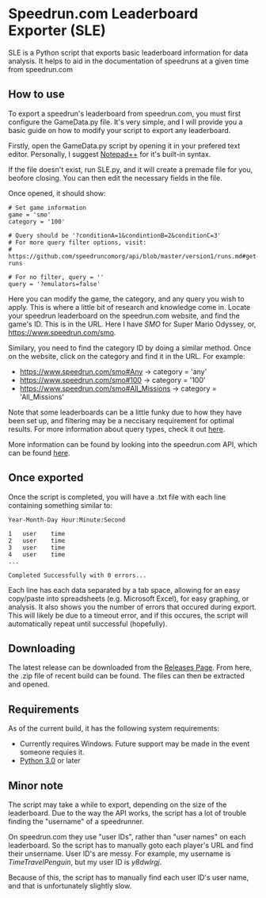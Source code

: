 # Speedrun.com Leaderboard Exporter (SLE)

SLE is a Python script that exports basic leaderboard information for data analysis.
It helps to aid in the documentation of speedruns at a given time from speedrun.com

## How to use

To export a speedrun's leaderboard from speedrun.com, you must first configure the GameData.py file.
It's very simple, and I will provide you a basic guide on how to modify your script to export any leaderboard.

Firstly, open the GameData.py script by opening it in your prefered text editor.
Personally, I suggest [Notepad++](https://notepad-plus-plus.org/download/) for it's built-in syntax.

If the file doesn't exist, run SLE.py, and it will create a premade file for you, beofore closing.
You can then edit the necessary fields in the file.

Once opened, it should show:

```
# Set game information
game = 'smo'
category = '100'

# Query should be '?conditionA=1&condintionB=2&conditionC=3'
# For more query filter options, visit:
# https://github.com/speedruncomorg/api/blob/master/version1/runs.md#get-runs

# For no filter, query = ''
query = '?emulators=false'
```

Here you can modify the game, the category, and any query you wish to apply.
This is where a little bit of research and knowledge come in. Locate your speedrun leaderboard on the speedrun.com website, and find the game's ID. This is in the URL. Here I have *SMO* for Super Mario Odyssey, or, https://www.speedrun.com/smo.

Similary, you need to find the category ID by doing a similar method. Once on the website, click on the category and find it in the URL. For example:
* https://www.speedrun.com/smo#Any	-> category = 'any'
* https://www.speedrun.com/smo#100	-> category = '100'
* https://www.speedrun.com/smo#All_Missions	-> category = 'All_Missions'

Note that some leaderboards can be a little funky due to how they have been set up, and filtering may be a neccisary requirement for optimal results. For more information about query types, check it out [here](https://github.com/speedruncomorg/api/blob/master/version1/runs.md#get-runs).

More information can be found by looking into the speedrun.com API, which can be found [here](https://github.com/speedruncomorg/api).

## Once exported

Once the script is completed, you will have a .txt file with each line containing something similar to:
```
Year-Month-Day Hour:Minute:Second

1	user	time
2	user	time
3	user	time
4	user	time
...

Completed Successfully with 0 errors...
```
Each line has each data separated by a tab space, allowing for an easy copy/paste into spreadsheets (e.g. Microsoft Excel), for easy graphing, or analysis. It also shows you the number of errors that occured during export. This will likely be due to a timeout error, and if this occures, the script will automatically repeat until successful (hopefully).

## Downloading

The latest release can be downloaded from the [Releases Page](https://github.com/TimeTravelPenguin/Speedrun.com-Leaderboard-Exporter/releases). From here, the .zip file of recent build can be found. The files can then be extracted and opened.

## Requirements

As of the current build, it has the following system requirements:

* Currently requires Windows. Future support may be made in the event someone requies it.
* [Python 3.0](https://www.python.org/downloads/) or later

## Minor note

The script may take a while to export, depending on the size of the leaderboard.
Due to the way the API works, the script has a lot of trouble finding the "username" of a speedrunner.

On speedrun.com they use "user IDs", rather than "user names" on each leaderboard. So the script has to manually goto each player's URL and find their unsername. User ID's are messy. For example, my username is *TimeTravelPenguin*, but my user ID is *y8dwlrgj*.

Because of this, the script has to manually find each user ID's user name, and that is unfortunately slightly slow.
